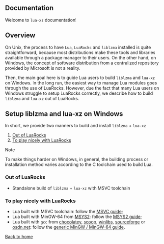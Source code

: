 ## Documentation

Welcome to ```lua-xz``` documentation!

## Overview

On Unix, the process to have `Lua`, `LuaRocks` and `liblzma` installed is quite straightforward, because most distributions make these tools and libraries available through a package manager to their users. On the other hand, on Windows, the concept of software distribution from a centralized repository provided by Microsoft is not a reality. 

Then, the main goal here is to guide Lua users to build `liblzma` and `lua-xz` on Windows. In the long run, the easiest way to manage Lua modules goes through the use of LuaRocks. However, due the fact that many Lua users on Windows struggle to setup LuaRocks correctly, we describe how to build `liblzma` and `lua-xz` out of LuaRocks.

## Setup liblzma and lua-xz on Windows

In short, we provide two manners to build and install `liblzma` + `lua-xz`

1. [Out of LuaRocks](#out-of-luarocks)
2. [To play nicely with LuaRocks](#to-play-nicely-with-luarocks)

> [!NOTE]
> 
> To make things harder on Windows, in general, the building process or installation method varies according to the C toolchain used to build Lua.

### Out of LuaRocks

* Standalone build of `liblzma` + `lua-xz` with MSVC toolchain

### To play nicely with LuaRocks

* Lua built with MSVC toolchain: follow the [MSVC guide](./liblzma-on-windows-for-Lua-MSVC.md);
* Lua built with MinGW-64 from [MSYS2](https://www.msys2.org/): follow the [MSYS2 guide](./liblzma-on-windows-for-Lua-MSYS2.md);
* Lua built with ```gcc``` from [chocolatey](https://chocolatey.org/), [scoop](https://scoop.sh/), [winlibs](https://winlibs.com/), [sourceforge](https://sourceforge.net/projects/mingw/) or [osdn.net](https://osdn.net/projects/mingw/): follow the [generic MinGW / MinGW-64 guide](./liblzma-on-windows-for-Lua-MinGW-MinGW-w64.md).

[Back to home](../)